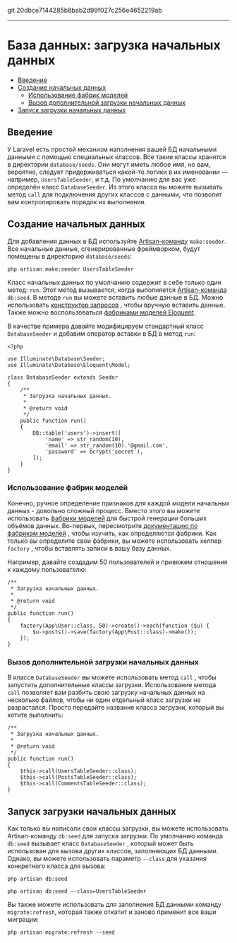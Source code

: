 git 20dbce7144285b8bab2d99f027c256e4652219ab

---

# База данных: загрузка начальных данных

- [Введение](#introduction)
- [Создание начальных данных](#writing-seeders)
    - [Использование фабрик моделей](#using-model-factories)
    - [Вызов дополнительной загрузки начальных данных](#calling-additional-seeders)
- [Запуск загрузки начальных данных](#running-seeders)

<a name="introduction"></a>
## Введение

У Laravel есть простой механизм наполнения вашей БД начальными данными с помощью специальных классов. Все такие классы хранятся в директории `database/seeds`.  Они могут иметь любое имя, но вам, вероятно, следует придерживаться какой-то логики в их именовании — например, `UsersTableSeeder`, и т.д. По умолчанию для вас уже определён класс `DatabaseSeeder`. Из этого класса вы можете вызывать метод `call` для подключения других классов с данными, что позволит вам контролировать порядок их выполнения.

<a name="writing-seeders"></a>
## Создание начальных данных

Для добавления данных в БД используйте [Artisan-команду](/docs/{{version}}/artisan) `make:seeder`. Все начальные данные, сгенерированные фреймворком, будут помещены в директорию `database/seeds`:

    php artisan make:seeder UsersTableSeeder

Класс начальных данных по умолчанию содержит в себе только один метод: `run`. Этот метод вызывается, когда выполняется [Artisan-команда](/docs/{{version}}/artisan) `db:seed`. В методе `run` вы можете вставить любые данные в БД. Можно использовать [конструктор запросов](/docs/{{version}}/queries) , чтобы вручную вставить данные. Также можно воспользоваться [фабриками моделей Eloquent](/docs/{{version}}/database-testing#writing-factories).

В качестве примера давайте модифицируем стандартный класс `DatabaseSeeder`  и добавим оператор вставки в БД в метод `run`:

    <?php

    use Illuminate\Database\Seeder;
    use Illuminate\Database\Eloquent\Model;

    class DatabaseSeeder extends Seeder
    {
        /**
         * Загрузка начальных данных.
         *
         * @return void
         */
        public function run()
        {
            DB::table('users')->insert([
                'name' => str_random(10),
                'email' => str_random(10).'@gmail.com',
                'password' => bcrypt('secret'),
            ]);
        }
    }

<a name="using-model-factories"></a>
### Использование фабрик моделей

Конечно, ручное определение признаков для каждой модели начальных данных - довольно сложный процесс. Вместо этого вы можете использовать [фабрики моделей](/docs/{{version}}/database-testing#writing-factories) для быстрой генерации больших объёмов данных. Во-первых, пересмотрите [документацию по фабрикам моделей](/docs/{{version}}/database-testing#writing-factories) , чтобы изучить, как определяются фабрики. Как только вы определите свои фабрики, вы можете использовать хелпер `factory` , чтобы вставлять записи в вашу базу данных.

Например, давайте создадим 50 пользователей и привяжем отношения к каждому пользователю:

    /**
     * Загрузка начальных данных.
     *
     * @return void
     */
    public function run()
    {
        factory(App\User::class, 50)->create()->each(function ($u) {
            $u->posts()->save(factory(App\Post::class)->make());
        });
    }

<a name="calling-additional-seeders"></a>
### Вызов дополнительной загрузки начальных данных

В классе `DatabaseSeeder` вы можете использовать метод `call` , чтобы запустить дополнительные классы загрузки. Использование метода `call` позволяет вам разбить свою загрузку начальных данных на несколько файлов, чтобы ни один отдельный класс загрузки не разрастался. Просто передайте название класса загрузки, который вы хотите выполнить:

    /**
     * Загрузка начальных данных.
     *
     * @return void
     */
    public function run()
    {
        $this->call(UsersTableSeeder::class);
        $this->call(PostsTableSeeder::class);
        $this->call(CommentsTableSeeder::class);
    }

<a name="running-seeders"></a>
## Запуск загрузки начальных данных

Как только вы написали свои классы загрузки, вы можете использовать Artisan-команду `db:seed` для запуска загрузки. По умолчанию команда `db:seed` вызывает класс `DatabaseSeeder` , который может быть использован для вызова других классов, заполняющих БД данными. Однако, вы можете использовать параметр `--class` для указания конкретного класса для вызова:

    php artisan db:seed

    php artisan db:seed --class=UsersTableSeeder

Вы также можете использовать для заполнения БД данными команду `migrate:refresh`, которая также откатит и заново применит все ваши миграции:

    php artisan migrate:refresh --seed
